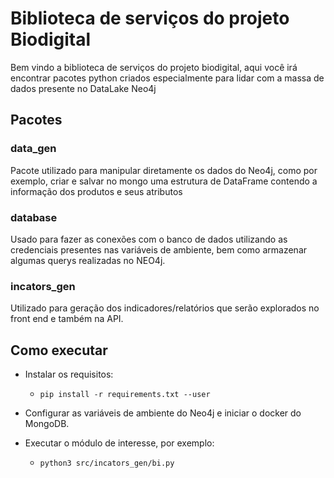 # Biblioteca de serviços do projeto Biodigital

Bem vindo a biblioteca de serviços do projeto biodigital, aqui você irá encontrar pacotes python criados especialmente para lidar com a massa de dados presente no DataLake Neo4j

## Pacotes

### data_gen

Pacote utilizado para manipular diretamente os dados do Neo4j, como por exemplo, criar e salvar no mongo uma estrutura de DataFrame contendo a informação dos produtos e seus atributos

### database

Usado para fazer as conexões com o banco de dados utilizando as credenciais presentes nas variáveis de ambiente, bem como armazenar algumas querys realizadas no NEO4j.

### incators_gen

Utilizado para geração dos indicadores/relatórios que serão explorados no front end e também na API.

## Como executar

- Instalar os requisitos:
  - ```pip install -r requirements.txt --user```

- Configurar as variáveis de ambiente do Neo4j e iniciar o docker do MongoDB.
- Executar o módulo de interesse, por exemplo:
  - ```python3 src/incators_gen/bi.py```
